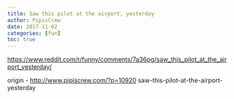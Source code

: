 ```yaml
---
title: Saw this pilot at the airport, yesterday
author: PipisCrew
date: 2017-11-02
categories: [fun]
toc: true
---
```


https://www.reddit.com/r/funny/comments/7a36pg/saw_this_pilot_at_the_airport_yesterday/

origin - http://www.pipiscrew.com/?p=10920 saw-this-pilot-at-the-airport-yesterday